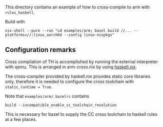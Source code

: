 This directory contains an example of how to cross-compile to arm
with `rules_haskell`.

Build with
```
nix-shell --pure --run "cd examples/arm; bazel build //... --platforms=//:linux_aarch64 --config linux-nixpkgs"
```

## Configuration remarks

Cross compilation of TH is accomplished by running the external
interpreter with qemu. This is arranged in arm-cross.nix by using
[haskell.nix][haskell-nix].

The cross-compiler provided by haskell.nix provides static core
libraries only, therefore it is needed to configure the cross
toolchain with `static_runtime = True`.

Note that `examples/arm/.bazelrc` contains
```
build --incompatible_enable_cc_toolchain_resolution
```
This is necessary for bazel to supply the CC cross toolchain to haskell
rules at a few places.

[haskell-nix]: https://github.com/input-output-hk/haskell.nix/
